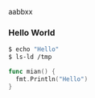 aabbxx

### Hello World

```bash
$ echo "Hello"
$ ls-ld /tmp
```

```go
func mian() {
  fmt.Println("Hello")
}
```
